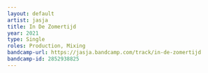 ```yaml
---
layout: default
artist: jasja
title: In De Zomertijd
year: 2021
type: Single
roles: Production, Mixing
bandcamp-url: https://jasja.bandcamp.com/track/in-de-zomertijd
bandcamp-id: 2852938825
---
```

